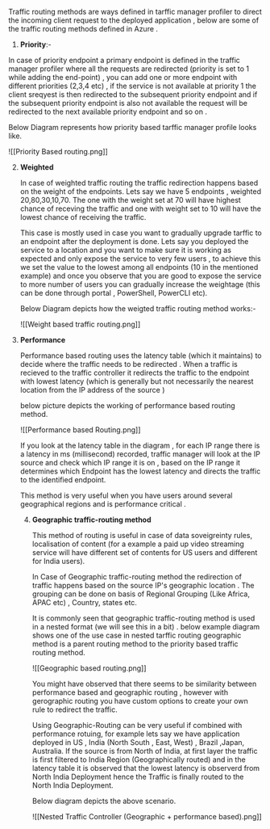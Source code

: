 Traffic routing methods are ways defined in tarffic manager profiler to direct the incoming client request to the deployed application , below are some of the traffic routing methods defined in Azure .

1. **Priority**:-

In case of priority endpoint a primary endpoint is defined in the traffic manager profiler where all the requests are redirected (priority is set to 1 while adding the end-point) , you can add one or more endpoint with different priorities (2,3,4 etc) , if the service is not available at priority 1 the client sreqyest is then redirected to the subsequent priority endpoint and if the subsequent priority endpoint is also not available the request will be redirected to the next available priority endpoint and so on .

Below Diagram represents how priority based tarffic manager profile looks like.

![[Priority Based routing.png]]

2. **Weighted**
    
	In case of weighted traffic routing the traffic redirection happens based on the weight of the endpoints. Lets say we have 5 endpoints , weighted 20,80,30,10,70. The one with the weight set at 70 will have highest chance of receving the traffic and one with weight set to 10 will have the lowest chance of receiving the traffic.
	
	This case is mostly used in case you want to gradually upgrade tarffic to an endpoint after the deployment is done. Lets say you deployed the service to a location and you want to make sure it is working as expected and only expose the service to very few users , to achieve this we set the value to the lowest among all endpoints (10 in the mentioned example) and once you observe that you are good to expose the service to more number of users you can gradually increase the weightage (this can be done through portal , PowerShell, PowerCLI etc).
	
	Below Diagram depicts how the weigted traffic routing method works:-
	
	![[Weight based traffic routing.png]]


3. **Performance**
  
     Performance based routing uses the latency table (which it maintains) to decide where the traffic needs to be redirected . When a traffic is recieved to the traffic controller it redirects the traffic to the endpoint with lowest latency (which is generally but not necessarily the nearest location from the IP address of the source ) 
	 
	 below picture depicts the working of performance based routing method.
	 
	 
	![[Performance based Routing.png]]
	
	If you look at the latency table in the diagram , for each IP range there is a latency in ms (millisecond) recorded, traffic manager will look at the IP source and check which IP range it is on , based on the IP range it determines which Endpoint has the lowest latency and directs the traffic to the identified endpoint. 
	
	This method is very useful when you have users around several geographical regions and is performance critical .
	
	
	4. **Geographic traffic-routing method**
	
          This method of routing is useful in case of data soveigreinty rules, localisation of content (for a example a paid up video streaming service will have different set of contents for US users and different for India users). 
		  
		  In Case of Geographic traffic-routing method the redirection of traffic happens based on the source IP's geographic location . The grouping can be done on basis of Regional Grouping (Like Africa, APAC etc) , Country, states etc. 
		  
		  It is commonly seen that geographic traffic-routing method is used in a nested format (we will see this in a bit) . below example diagram shows one of the use case in nested tarffic routing geographic method is a parent routing method to the priority based traffic routing method.
		  
		  ![[Geographic based routing.png]]
		  
	     You might have observed that there seems to be similarity between performance based and geographic routing , however with gerographic routing you have custom options to create your own rule to redirect the traffic. 
		 
		 Using Geographic-Routing can be very useful if combined with performance rotuing, for example lets say we have application deployed in US , India (North South , East, West) , Brazil ,Japan, Australia. If the source is from North of India, at first layer the traffic is first filtered to India Region (Geographically routed) and in the latency table it is observed that the lowest latency is observerd from North India Deployment hence the Traffic is finally routed to the North India Deployment.
		 
		 Below diagram depicts the above scenario.
		 
		![[Nested Traffic Controller (Geographic + performance based).png]]
		
		
		 
		 